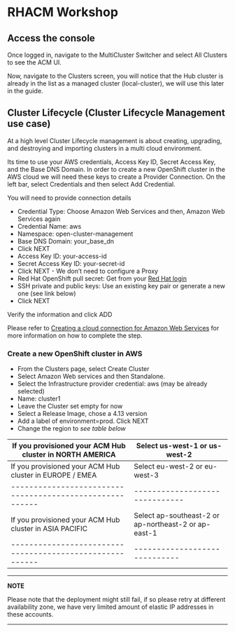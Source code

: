 # RHACM Workshop 


## Access the console 

Once logged in, navigate to the MultiCluster Switcher and select All Clusters to see the ACM UI.


Now, navigate to the Clusters screen, you will notice that the Hub cluster is already in the list as a managed cluster (local-cluster), we will use this later in the guide.



## Cluster Lifecycle (Cluster Lifecycle Management use case)

At a high level Cluster Lifecycle management is about creating, upgrading, and destroying and importing clusters in a multi cloud environment.

Its time to use your  AWS credentials, Access Key ID, Secret Access Key, and the Base DNS Domain.  In order to create a new OpenShift cluster in the AWS cloud we will need these keys to create a Provider Connection. On the left bar, select Credentials and then select Add Credential.

You will need to provide connection details
- Credential Type: Choose Amazon Web Services and then, Amazon Web Services again
- Credential Name:  aws
- Namespace: open-cluster-management
- Base DNS Domain:  your_base_dn
- Click NEXT
- Access Key ID:  your-access-id
- Secret Access Key ID: your-secret-id
- Click NEXT - We don’t need to configure a Proxy
- Red Hat OpenShift pull secret:  Get from your [Red Hat login](https://cloud.redhat.com/openshift/install/pull-secret)
- SSH private and public keys:  Use an existing key pair or generate a new one (see link below) 
- Click NEXT

Verify the information and click ADD

Please refer to [Creating a cloud connection for Amazon Web Services](https://access.redhat.com/documentation/en-us/red_hat_advanced_cluster_management_for_kubernetes/2.3/html/credentials/credentials#aws_cred_create)   for more information on how to complete the step.


### Create a new OpenShift cluster in AWS

- From the Clusters page, select Create Cluster
- Select Amazon Web services and then Standalone.
- Select the Infrastructure provider credential: aws (may be already selected)
- Name: cluster1 
- Leave the Cluster set empty for now 
- Select a Release Image, chose a 4.13 version
- Add a label of environment=prod. Click NEXT
- Change the region to *see table below*

| If you provisioned your ACM Hub cluster in NORTH AMERICA | Select us-west-1 or us-west-2 |
| -------------------------------------------------------- | ------------------------------|
| If you provisioned your ACM Hub cluster in EUROPE / EMEA | Select eu-west-2 or eu-west-3 |
| -------------------------------------------------------- | ------------------------------|
| If you provisioned your ACM Hub cluster in ASIA PACIFIC  | Select ap-southeast-2 or ap-northeast-2 or ap-east-1 |
| -------------------------------------------------------- | ----------------------------- |

---
**NOTE**

Please note that the deployment might still fail, if so please retry at different availability zone, we have very limited amount of elastic IP addresses in these accounts.

---

